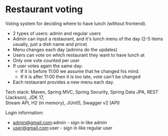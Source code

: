 # Restaurant voting

Voting system for deciding where to have lunch (without frontend).

* 2 types of users: admin and regular users
* Admin can input a restaurant, and it's lunch menu of the day (2-5 items usually, just a dish name and price)
* Menu changes each day (admins do the updates)
* Users can vote on which restaurant they want to have lunch at
* Only one vote counted per user
* If user votes again the same day:
  - If it is before 11:00 we assume that he changed his mind.
  - If it is after 11:00 then it is too late, vote can't be changed
* Each restaurant provides a new menu each day.

Tech stack: Maven, Spring MVC, Spring Security, Spring Data JPA, REST (Jackson), JDK 17, <br>
Stream API, H2 (in memory),  JUnit5, Swagger v2 (API)

Login information:
* admin@gmail.com:admin - sign in like admin
* user@gmail.com:user - sign in like regular user